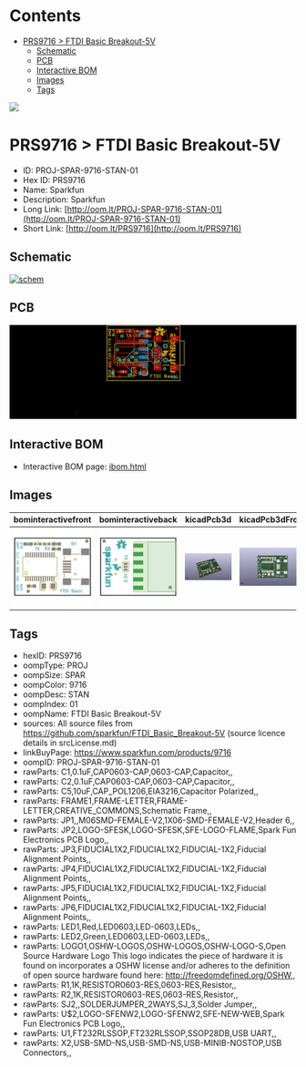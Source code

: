 



Contents
========

* [PRS9716 > FTDI Basic Breakout-5V](#prs9716--ftdi-basic-breakout-5v)
	* [Schematic](#schematic)
	* [PCB](#pcb)
	* [Interactive BOM](#interactive-bom)
	* [Images](#images)
	* [Tags](#tags)
  
![][im]
# PRS9716 > FTDI Basic Breakout-5V

- ID: PROJ-SPAR-9716-STAN-01
- Hex ID: PRS9716
- Name: Sparkfun
- Description: Sparkfun
- Long Link: [http://oom.lt/PROJ-SPAR-9716-STAN-01](http://oom.lt/PROJ-SPAR-9716-STAN-01)
- Short Link: [http://oom.lt/PRS9716](http://oom.lt/PRS9716)

## Schematic
  
[![schem](eagleSchemImage.png)](eagleSchemImage.png)
## PCB
  
[![pcb](eagleImage.png)](eagleImage.png)
## Interactive BOM

- Interactive BOM page: [ibom.html](https://htmlpreview.github.io/?https://github.com/oomlout/oomlout_OOMP_projects/blob/main/PROJ-SPAR-9716-STAN-01/kicad/bom/ibom.html)

## Images
  
  

|bominteractivefront|bominteractiveback|kicadPcb3d|kicadPcb3dFront|kicadPcb3dBack|eagleImage|eagleSchemImage|pcbdraw|pcbdrawback|
| :---: | :---: | :---: | :---: | :---: | :---: | :---: | :---: | :---: |
|[![bominteractivefront](bomFront_140.png)](bomFront.png)|[![bominteractiveback](bomBack_140.png)](bomBack.png)|[![kicadPcb3d](kicadPcb3d_140.png)](kicadPcb3d.png)|[![kicadPcb3dFront](kicadPcb3dFront_140.png)](kicadPcb3dFront.png)|[![kicadPcb3dBack](kicadPcb3dBack_140.png)](kicadPcb3dBack.png)|[![eagleImage](eagleImage_140.png)](eagleImage.png)|[![eagleSchemImage](eagleSchemImage_140.png)](eagleSchemImage.png)|[![pcbdraw](pcbdraw_140.png)](pcbdraw.png)|[![pcbdrawback](pcbdrawBack_140.png)](pcbdrawBack.png)|

## Tags

- hexID: PRS9716
- oompType: PROJ
- oompSize: SPAR
- oompColor: 9716
- oompDesc: STAN
- oompIndex: 01
- oompName: FTDI Basic Breakout-5V
- sources: All source files from https://github.com/sparkfun/FTDI_Basic_Breakout-5V (source licence details in srcLicense.md)
- linkBuyPage: https://www.sparkfun.com/products/9716
- oompID: PROJ-SPAR-9716-STAN-01
- rawParts: C1,0.1uF,CAP0603-CAP,0603-CAP,Capacitor,,
- rawParts: C2,0.1uF,CAP0603-CAP,0603-CAP,Capacitor,,
- rawParts: C5,10uF,CAP_POL1206,EIA3216,Capacitor Polarized,,
- rawParts: FRAME1,FRAME-LETTER,FRAME-LETTER,CREATIVE_COMMONS,Schematic Frame,,
- rawParts: JP1,,M06SMD-FEMALE-V2,1X06-SMD-FEMALE-V2,Header 6,,
- rawParts: JP2,LOGO-SFESK,LOGO-SFESK,SFE-LOGO-FLAME,Spark Fun Electronics PCB Logo,,
- rawParts: JP3,FIDUCIAL1X2,FIDUCIAL1X2,FIDUCIAL-1X2,Fiducial Alignment Points,,
- rawParts: JP4,FIDUCIAL1X2,FIDUCIAL1X2,FIDUCIAL-1X2,Fiducial Alignment Points,,
- rawParts: JP5,FIDUCIAL1X2,FIDUCIAL1X2,FIDUCIAL-1X2,Fiducial Alignment Points,,
- rawParts: JP6,FIDUCIAL1X2,FIDUCIAL1X2,FIDUCIAL-1X2,Fiducial Alignment Points,,
- rawParts: LED1,Red,LED0603,LED-0603,LEDs,,
- rawParts: LED2,Green,LED0603,LED-0603,LEDs,,
- rawParts: LOGO1,OSHW-LOGOS,OSHW-LOGOS,OSHW-LOGO-S,Open Source Hardware Logo This logo indicates the piece of hardware it is found on incorporates a OSHW license and/or adheres to the definition of open source hardware found here: http://freedomdefined.org/OSHW,,
- rawParts: R1,1K,RESISTOR0603-RES,0603-RES,Resistor,,
- rawParts: R2,1K,RESISTOR0603-RES,0603-RES,Resistor,,
- rawParts: SJ2,,SOLDERJUMPER_2WAYS,SJ_3,Solder Jumper,,
- rawParts: U$2,LOGO-SFENW2,LOGO-SFENW2,SFE-NEW-WEB,Spark Fun Electronics PCB Logo,,
- rawParts: U1,FT232RLSSOP,FT232RLSSOP,SSOP28DB,USB UART,,
- rawParts: X2,USB-SMD-NS,USB-SMD-NS,USB-MINIB-NOSTOP,USB Connectors,,



[im]: kicadPcb3d_450.png
